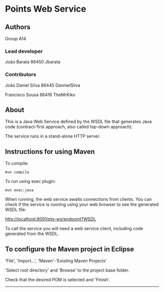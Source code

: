 # Points Web Service

## Authors

Group A14

### Lead developer

João Barata 86450 Jbarata

### Contributors

João Daniel Silva 86445 DannielSilva

Francisco Sousa 86416 TheMrKiko

## About

This is a Java Web Service defined by the WSDL file that generates Java code
(contract-first approach, also called top-down approach).

The service runs in a stand-alone HTTP server.

## Instructions for using Maven

To compile:

```
mvn compile
```

To run using exec plugin:

```
mvn exec:java
```

When running, the web service awaits connections from clients.
You can check if the service is running using your web browser
to see the generated WSDL file:

[http://localhost:8091/pts-ws/endpoint?WSDL](http://localhost:8091/pts-ws/endpoint?WSDL)

To call the service you will need a web service client,
including code generated from the WSDL.

## To configure the Maven project in Eclipse

'File', 'Import...', 'Maven'-'Existing Maven Projects'

'Select root directory' and 'Browse' to the project base folder.

Check that the desired POM is selected and 'Finish'.

---
